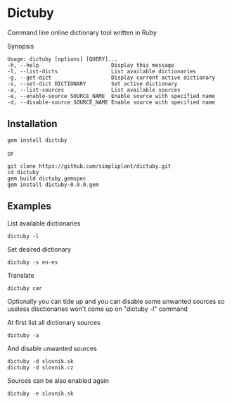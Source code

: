 Dictuby
=======

Command line online dictionary tool written in Ruby

Synopsis

    Usage: dictuby [options] [QUERY]...
    -h, --help                       Display this message
    -l, --list-dicts                 List available dictionaries
    -g, --get-dict                   Display current active dictionary
    -s, --set-dict DICTIONARY        Set active dictionary
    -a, --list-sources               List available sources
    -e, --enable-source SOURCE_NAME  Enable source with specified name
    -d, --disable-source SOURCE_NAME Enable source with specified name


Installation
------------

    gem install dictuby

or

    git clone https://github.com/simpliplant/dictuby.git
    cd dictuby
    gem build dictuby.gemspec
    gem install dictuby-0.0.9.gem


Examples
--------
    
List available dictionaries

    dictuby -l

Set desired dictionary

    dictuby -s en-es

Translate

    dictuby car

Optionally you can tide up and you can disable some unwanted sources so useless disctionaries won't come up on "dictuby -l" command

At first list all dictionary sources

    dictuby -a

And disable unwanted sources

    dictuby -d slovnik.sk
    dictuby -d slovnik.cz

Sources can be also enabled again
    
    dictuby -e slovnik.sk
